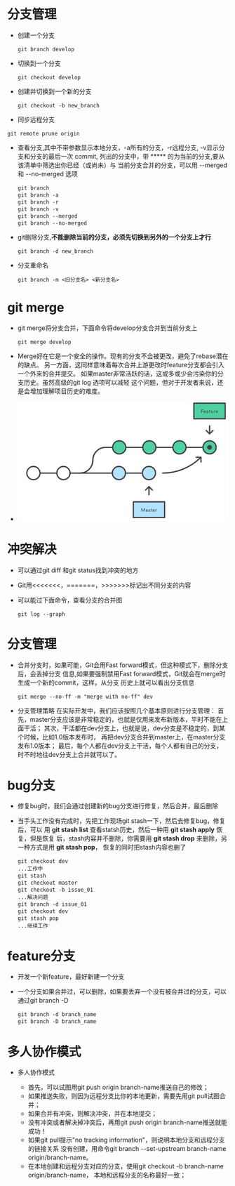 # 分支管理

- 创建一个分支

  ```
  git branch develop
  ```

- 切换到一个分支

  ```
  git checkout develop
  ```

- 创建并切换到一个新的分支

  ```
  git checkout -b new_branch
  ```

- 同步远程分支

```git
git remote prune origin
```

- 查看分支,其中不带参数显示本地分支，-a所有的分支，-r远程分支, -v显示分支和分支的最后一次 commit, 列出的分支中，带 ***** 的为当前的分支,要从该清单中筛选出你已经（或尚未）与 当前分支合并的分支，可以用 --merged 和 --no-merged 选项

  ```
  git branch
  git branch -a
  git branch -r
  git branch -v
  git branch --merged
  git branch --no-merged
  ```

- git删除分支,**不能删除当前的分支，必须先切换到另外的一个分支上才行**

  ```
  git branch -d new_branch
  ```

- 分支重命名

  ```
  git branch -m <旧分支名> <新分支名>
  ```

# git merge

- git merge将分支合并，下面命令将develop分支合并到当前分支上

  ```
  git merge develop
  ```

- Merge好在它是一个安全的操作。现有的分支不会被更改，避免了rebase潜在的缺点。 另一方面，这同样意味着每次合并上游更改时feature分支都会引入一个外来的合并提交。 如果master非常活跃的话，这或多或少会污染你的分支历史。虽然高级的git log 选项可以减轻 这个问题，但对于开发者来说，还是会增加理解项目历史的难度。

- ![gitmerge](../../image-resources/other/gitmerge.PNG)

# 冲突解决

- 可以通过git diff 和git status找到冲突的地方

- Git用<<<<<<<，=======，>>>>>>>标记出不同分支的内容

- 可以能过下面命令，查看分支的合并图

  ```
  git log --graph
  ```

# 分支管理

- 合并分支时，如果可能，Git会用Fast forward模式，但这种模式下，删除分支后，会丢掉分支 信息,如果要强制禁用Fast forward模式，Git就会在merge时生成一个新的commit，这样，从分支 历史上就可以看出分支信息

  ```
  git merge --no-ff -m "merge with no-ff" dev
  ```

- 分支管理策略 在实际开发中，我们应该按照几个基本原则进行分支管理： 首先，master分支应该是非常稳定的，也就是仅用来发布新版本，平时不能在上面干活； 其次，干活都在dev分支上，也就是说，dev分支是不稳定的，到某个时候，比如1.0版本发布时， 再把dev分支合并到master上，在master分支发布1.0版本； 最后，每个人都在dev分支上干活，每个人都有自己的分支，时不时地往dev分支上合并就可以了。

# bug分支

- 修复bug时，我们会通过创建新的bug分支进行修复，然后合并，最后删除

- 当手头工作没有完成时，先把工作现场git stash一下，然后去修复bug，修复后，可以 用 **git stash list** 查看statsh历史，然后一种用 **git stash apply** 恢复，但是恢复 后，stash内容并不删除，你需要用 **git stash drop** 来删除，另一种方式是用 **git stash pop**， 恢复的同时把stash内容也删了

  ```
  git checkout dev
  ...工作中
  git stash
  git checkout master
  git checkout -b issue_01
  ...解决问题
  git branch -d issue_01
  git checkout dev
  git stash pop
  ...继续工作
  ```

# feature分支

- 开发一个新feature，最好新建一个分支

- 一个分支如果合并过，可以删除，如果要丢弃一个没有被合并过的分支，可以 通过git branch -D

  ```
  git branch -d branch_name
  git branch -D branch_name
  ```

# 多人协作模式

- 多人协作模式

  - 首先，可以试图用git push origin branch-name推送自己的修改；
  - 如果推送失败，则因为远程分支比你的本地更新，需要先用git pull试图合并；
  - 如果合并有冲突，则解决冲突，并在本地提交；
  - 没有冲突或者解决掉冲突后，再用git push origin branch-name推送就能成功！
  - 如果git pull提示"no tracking information"，则说明本地分支和远程分支的链接关系 没有创建，用命令git branch --set-upstream branch-name origin/branch-name。
  - 在本地创建和远程分支对应的分支，使用git checkout -b branch-name origin/branch-name， 本地和远程分支的名称最好一致；

